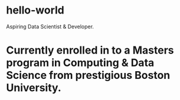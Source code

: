 # hello-world
Aspiring Data Scientist & Developer. 
# Currently enrolled in to a Masters program in Computing & Data Science from prestigious Boston University. 
